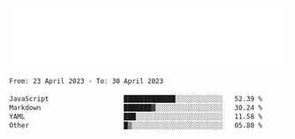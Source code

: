 [![](./hello.svg)](https://blog.yrobot.top?ref=github-yrobot)

<!--START_SECTION:waka-->

```text
From: 23 April 2023 - To: 30 April 2023

JavaScript                   █████████████░░░░░░░░░░░░   52.39 %
Markdown                     ███████▓░░░░░░░░░░░░░░░░░   30.24 %
YAML                         ███░░░░░░░░░░░░░░░░░░░░░░   11.58 %
Other                        █▒░░░░░░░░░░░░░░░░░░░░░░░   05.80 %
```

<!--END_SECTION:waka-->

